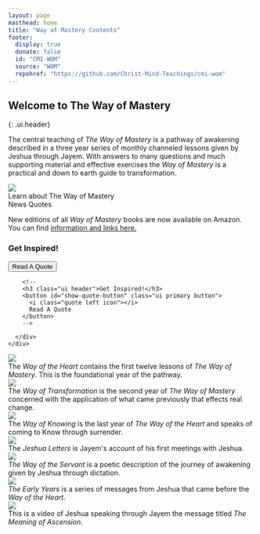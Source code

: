 ```yaml
---
layout: page
masthead: home
title: "Way of Mastery Contents"
footer:
  display: true
  donate: false
  id: "CMI-WOM"
  source: "WOM"
  repohref: "https://github.com/Christ-Mind-Teachings/cmi-wom"
---
```


## Welcome to The Way of Mastery
{: .ui.header}

The central teaching of *The Way of Mastery* is a pathway of awakening
described in a three year series of monthly channeled lessons given by
Jeshua through Jayem. With answers to many questions and much supporting
material and effective exercises the *Way of Mastery* is a practical and
down to earth guide to transformation.

<div id="page-contents">
  <div class="ui equal width grid source-acq-section">
    <div class="five wide column">
      <div class="ui card">
        <a href="#" data-book="acq" animate class="toc-modal-open image">
          <img src="/t/wom/public/img/wom/acq-big.jpg">
        </a>
        <div class="content">
          <div class="description">
            Learn about The Way of Mastery
          </div>
        </div>
      </div>
    </div>
    <div class="column source-features">
      <div class="ui top attached tabular menu">
        <a class="active item" data-tab="first">News</a>
        <a class="item" data-tab="second">Quotes</a>
      </div>
      <div class="ui bottom attached active tab segment" data-tab="first">
        <div class="box">
          <p><i class="bullhorn green icon"></i>
            New editions of all <em>Way of Mastery</em> books are now available on Amazon.
            You can find <a href="/t/wom/acq/welcome/">information and links here.</a>
          </p>
        </div>
      </div>
      <div class="ui bottom attached tab segment" data-tab="second">
        <h3 class="ui header">Get Inspired!</h3>
        <div class="ui form">
          <div class="fields">
            <div class="field">
              <button id="show-quote-button" class="ui primary button">
                <i class="quote left icon"></i>
                Read A Quote
              </button> 
            </div>
            <div id="user-quote-select" class="field"></div>
          </div>
        </div>

        <!--
        <h3 class="ui header">Get Inspired!</h3>
        <button id="show-quote-button" class="ui primary button">
          <i class="quote left icon"></i>
          Read A Quote
        </button> 
        -->

      </div>
    </div>
  </div>
  <div class="ui three cards">
    <div class="card">
      <a href="#" data-book="woh" animate class="toc-modal-open image">
        <img src="/t/wom/public/img/wom/wohN-big.jpg">
      </a>
      <div class="content">
        <div class="description">
          The <em>Way of the Heart</em> contains the first twelve lessons of <em>The Way of Mastery</em>. This is the foundational year of the pathway.
        </div>
      </div>
    </div>
    <div class="card">
      <a href="#" data-book="wot" animate class="toc-modal-open image">
        <img src="/t/wom/public/img/wom/wotN-big.jpg">
      </a>
      <div class="content">
        <div class="description">
          The <em>Way of Transformation</em> is the second year of <em>The Way of Mastery</em> concerned with the application of what came previously that effects real change.
        </div>
      </div>
    </div>
    <div class="card">
      <a href="#" data-book="wok" animate class="toc-modal-open image">
        <img src="/t/wom/public/img/wom/wokN-big.jpg">
      </a>
      <div class="content">
        <div class="description">
          The <em>Way of Knowing</em> is the last year of <em>The Way of the Heart</em> and speaks of coming to Know through surrender.
        </div>
      </div>
    </div>
    <div class="card">
      <a href="#" data-book="tjl" animate class="toc-modal-open image">
        <img src="/t/wom/public/img/wom/tjlN-big.jpg">
      </a>
      <div class="content">
        <div class="description">
          The <em>Jeshua Letters</em> is Jayem's account of his first meetings with Jeshua.
        </div>
      </div>
    </div>
    <div class="card">
      <a href="#" data-book="wos" animate class="toc-modal-open image">
        <img src="/t/wom/public/img/wom/wosN-big.jpg">
      </a>
      <div class="content">
        <div class="description">
          <em>The Way of the Servant</em> is a poetic description of the journey of awakening given by Jeshua through dictation.
        </div>
      </div>
    </div>
    <div class="card">
      <a href="#" data-book="early" animate class="toc-modal-open image">
        <img src="/t/wom/public/img/wom/earlyN-big.jpg">
      </a>
      <div class="content">
        <div class="description">
          <em>The Early Years</em> is a series of messages from Jeshua that came before the <em>Way of the Heart</em>.
        </div>
      </div>
    </div>
    <div class="card">
      <a id="moavideo" animate href="/t/wom/video/moa/" class="image" data-tooltip="Click to view the Video." data-position="bottom center">
        <img src="/t/wom/public/img/wom/moa-big.jpg">
      </a>
      <div class="content">
        <div class="description">
          This is a video of Jeshua speaking through Jayem the message titled <em>The Meaning of Ascension</em>.
        </div>
      </div>
    </div>
  </div>
</div>
